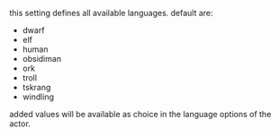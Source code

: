 this setting defines all available languages. default are: <br>
* dwarf<br>
* elf<br>
* human<br>
* obsidiman<br>
* ork<br>
* troll<br>
* tskrang<br>
* windling<br>

added values will be available as choice in the language options of the actor.